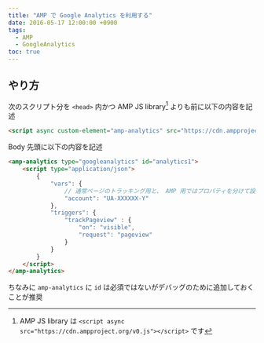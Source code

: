 ```yaml
---
title: "AMP で Google Analytics を利用する"
date: 2016-05-17 12:00:00 +0900
tags:
  - AMP
  - GoogleAnalytics
toc: true
---
```

## やり方

次のスクリプト分を `<head>` 内かつ AMP JS library[^1] よりも前に以下の内容を記述

```html
<script async custom-element="amp-analytics" src="https://cdn.ampproject.org/v0/amp-analytics-0.1.js"></script>
```

Body 先頭に以下の内容を記述

```html
<amp-analytics type="googleanalytics" id="analytics1">
    <script type="application/json">
        {
            "vars": {
                // 通常ページのトラッキング用と、 AMP 用ではプロパティを分けて設定することが推奨
                "account": "UA-XXXXXX-Y"
            },
            "triggers": {
                "trackPageview" : {
                    "on": "visible",
                    "request": "pageview"
                }
            }
        }
    </script>
</amp-analytics>
```

ちなみに `amp-analytics` に `id` は必須ではないがデバッグのために追加しておくことが推奨

[^1]: AMP JS library は `<script async src="https://cdn.ampproject.org/v0.js"></script>` です
